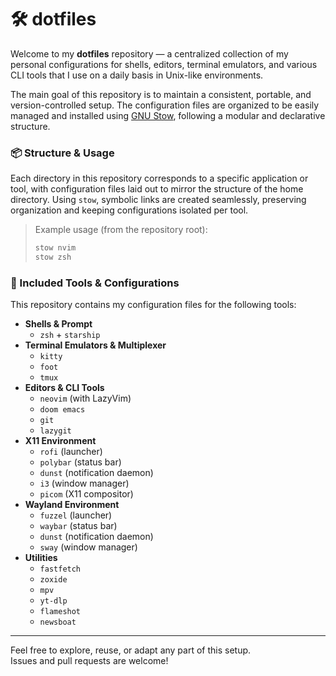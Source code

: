 # 🛠️ dotfiles

Welcome to my **dotfiles** repository — a centralized collection of my personal configurations for shells, editors, terminal emulators, and various CLI tools that I use on a daily basis in Unix-like environments.

The main goal of this repository is to maintain a consistent, portable, and version-controlled setup. The configuration files are organized to be easily managed and installed using [GNU Stow](https://www.gnu.org/software/stow/), following a modular and declarative structure.

### 📦 Structure & Usage

Each directory in this repository corresponds to a specific application or tool, with configuration files laid out to mirror the structure of the home directory. Using `stow`, symbolic links are created seamlessly, preserving organization and keeping configurations isolated per tool.

> Example usage (from the repository root):
>
> ```bash
> stow nvim
> stow zsh
> ```

### 🧩 Included Tools & Configurations

This repository contains my configuration files for the following tools:

- **Shells & Prompt**
  - `zsh` + `starship`
- **Terminal Emulators & Multiplexer**
  - `kitty`
  - `foot`
  - `tmux`
- **Editors & CLI Tools**
  - `neovim` (with LazyVim)
  - `doom emacs`
  - `git`
  - `lazygit`
- **X11 Environment**
  - `rofi` (launcher)
  - `polybar` (status bar)
  - `dunst` (notification daemon)
  - `i3` (window manager)
  - `picom` (X11 compositor)
- **Wayland Environment**
  - `fuzzel` (launcher)
  - `waybar` (status bar)
  - `dunst` (notification daemon)
  - `sway` (window manager)
- **Utilities**
  - `fastfetch`
  - `zoxide`
  - `mpv`
  - `yt-dlp`
  - `flameshot`
  - `newsboat`

---

Feel free to explore, reuse, or adapt any part of this setup.  
Issues and pull requests are welcome!
